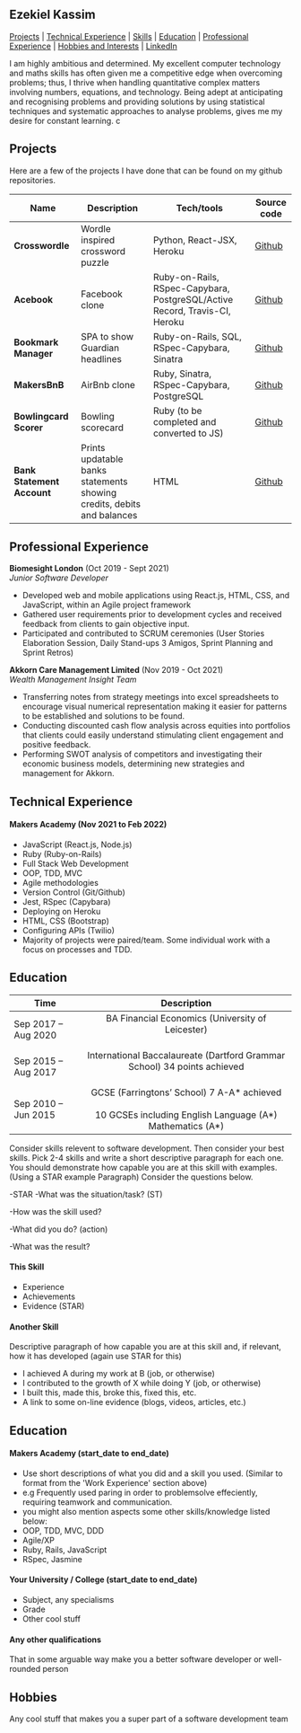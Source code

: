 ## Ezekiel Kassim

[Projects](#projects) | [Technical Experience](#technical-experience) | [Skills](#skills) | [Education](#education) | [Professional Experience](#professional-experience) | [Hobbies and Interests](#hobbies-and-interests) | [LinkedIn](https://www.linkedin.com/in/ezekiel-kassim-190420169/)

I am highly ambitious and determined. My excellent computer technology and maths skills has often given me a competitive edge when overcoming problems; thus, I thrive when handling quantitative complex matters involving numbers, equations, and technology. Being adept at anticipating and recognising problems and providing solutions by using statistical techniques and systematic approaches to analyse problems, gives me my desire for constant learning. c

## Projects

Here are a few of the projects I have done that can be found on my github repositories.

| Name                         | Description       | Tech/tools        | Source code
| ---------------------------- | ----------------- | ----------------- | ----------------- |
| **Crosswordle** | Wordle inspired crossword puzzle | Python, React-JSX, Heroku | [Github](https://github.com/jessgordon/crosswordle)
| **Acebook**     | Facebook clone | Ruby-on-Rails, RSpec-Capybara, PostgreSQL/Active Record, Travis-CI, Heroku | [Github](https://github.com/msc49/acebook-rails-template-simple) |
| **Bookmark Manager**| SPA to show Guardian headlines | Ruby-on-Rails, SQL, RSpec-Capybara, Sinatra | [Github](https://github.com/KKassim/bookmark_manager) |
| **MakersBnB**| AirBnb clone | Ruby, Sinatra, RSpec-Capybara, PostgreSQL | [Github](https://github.com/Inimesh/airbnb_clone) |
| **Bowlingcard Scorer**| Bowling scorecard | Ruby (to be completed and converted to JS) | [Github](https://github.com/KKassim/bowling-challenge-ruby) |
| **Bank Statement Account**| Prints updatable banks statements showing credits, debits and balances | HTML | [Github](https://github.com/KKassim/bank_tech_test)

## Professional Experience

**Biomesight London** (Oct 2019 - Sept 2021)  
_Junior Software Developer_	   
-	Developed web and mobile applications using React.js, HTML, CSS, and JavaScript, within an Agile project framework 
-	Gathered user requirements prior to development cycles and received feedback from clients to gain objective input.   
-	Participated and contributed to SCRUM ceremonies (User Stories Elaboration Session, Daily Stand-ups 3 Amigos, Sprint Planning and Sprint Retros)    


**Akkorn Care Management Limited** (Nov 2019 - Oct 2021)  
_Wealth Management Insight Team_
-	Transferring notes from strategy meetings into excel spreadsheets to encourage visual numerical representation making it easier for patterns to be established and solutions to be found.  
-	Conducting discounted cash flow analysis across equities into portfolios that clients could easily understand stimulating client engagement and positive feedback. 
- Performing SWOT analysis of competitors and investigating their economic business models, determining new strategies and management for Akkorn. 


## Technical Experience
#### Makers Academy (Nov 2021 to Feb 2022)

- JavaScript (React.js, Node.js)
- Ruby (Ruby-on-Rails)
- Full Stack Web Development
- OOP, TDD, MVC
- Agile methodologies
- Version Control (Git/Github)
- Jest, RSpec (Capybara)
- Deploying on Heroku
- HTML, CSS (Bootstrap)
- Configuring APIs (Twilio)
- Majority of projects were paired/team. Some individual work with a focus on processes and TDD.

## Education
| Time | Description |
| -- | :--: |
| Sep 2017 – Aug 2020 | BA Financial Economics (University of Leicester) <br><br> |
| Sep 2015 – Aug 2017 | International Baccalaureate (Dartford Grammar School) 34 points achieved <br><br> |
| Sep 2010 – Jun 2015 | GCSE (Farringtons’ School) 7 A-A* achieved  <br><br> 10 GCSEs including English Language (A*) Mathematics (A*) |

Consider skills relevent to software development. Then consider your best skills. Pick 2-4 skills and write a short descriptive paragraph for each one. You should demonstrate how capable you are at this skill with examples.
(Using a STAR example Paragraph) Consider the questions below.

-STAR
-What was the situation/task? (ST)

-How was the skill used?

-What did you do? (action)

-What was the result?


#### This Skill

- Experience
- Achievements
- Evidence (STAR)

#### Another Skill

Descriptive paragraph of how capable you are at this skill and, if relevant, how it has developed (again use STAR for this)

- I achieved A during my work at B (job, or otherwise)
- I contributed to the growth of X while doing Y (job, or otherwise)
- I built this, made this, broke this, fixed this, etc.
- A link to some on-line evidence (blogs, videos, articles, etc.)

## Education

#### Makers Academy (start_date to end_date)
- Use short descriptions of what you did and a skill you used. (Similar to format from the 'Work Experience' section above)
- e.g Frequently used paring in order to problemsolve effeciently, requiring teamwork and communication.
- you might also mention aspects some other skills/knowledge listed below: 
- OOP, TDD, MVC, DDD
- Agile/XP
- Ruby, Rails, JavaScript
- RSpec, Jasmine

#### Your University / College (start_date to end_date)

- Subject, any specialisms
- Grade
- Other cool stuff

#### Any other qualifications

That in some arguable way make you a better software developer or well-rounded person

## Hobbies

Any cool stuff that makes you a super part of a software development team
